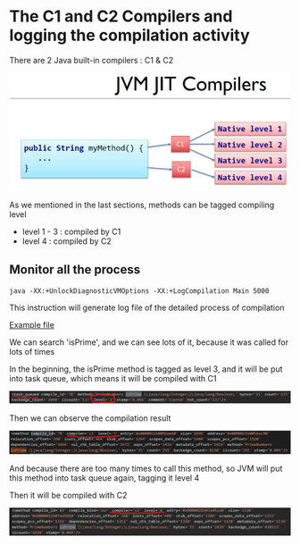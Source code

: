 # The C1 and C2 Compilers and logging the compilation activity

There are 2 Java built-in compilers : C1 & C2

![](../img/2020-12-15-15-48-33.png)

As we mentioned in the last sections, methods can be tagged compiling level

- level 1 - 3 : compiled by C1
- level 4 : compiled by C2

## Monitor all the process

```
java -XX:+UnlockDiagnosticVMOptions -XX:+LogCompilation Main 5000
```

This instruction will generate log file of the detailed process of compilation

[Example file](./PerformanceExample1/bin/hotspot_pid3644.log)

We can search 'isPrime', and we can see lots of it, because it was called for lots of times

In the beginning, the isPrime method is tagged as level 3, and it will be put into task queue, which means it will be compiled with C1

![](../img/2020-12-15-22-14-35.png)

Then we can observe the compilation result

![](../img/2020-12-15-22-16-38.png)


And because there are too many times to call this method, so JVM will put this method into task queue again, tagging it level 4

Then it will be compiled with C2

![](../img/2020-12-15-22-19-33.png)